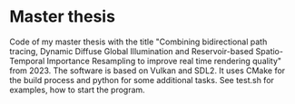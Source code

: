 # Master thesis

Code of my master thesis with the title "Combining bidirectional path tracing, Dynamic Diffuse Global Illumination and Reservoir-based Spatio-Temporal Importance Resampling to improve real time rendering quality" from 2023.
The software is based on Vulkan and SDL2.
It uses CMake for the build process and python for some additional tasks.
See test.sh for examples, how to start the program.
